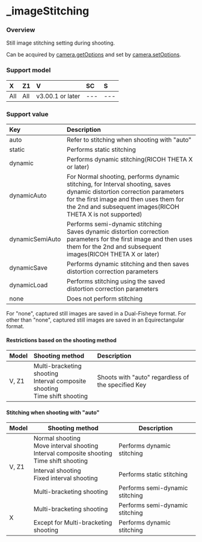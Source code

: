 # \_imageStitching

### Overview

Still image stitching setting during shooting.

Can be acquired by [camera.getOptions](../commands/camera.get_options.md) and set by [camera.setOptions](../commands/camera.set_options.md).

### Support model

| X | Z1 | V | SC | S |
|:--|:--|:--|:--|:--|
| All | All | v3.00.1 or later | --- | --- |

### Support value

| Key | Description |
|:--|:--|
| auto | Refer to stitching when shooting with "auto" |
| static | Performs static stitching |
| dynamic | Performs dynamic stitching(RICOH THETA X or later) |
| dynamicAuto | For Normal shooting, performs dynamic stitching, for Interval shooting, saves dynamic distortion correction parameters for the first image and then uses them for the 2nd and subsequent images(RICOH THETA X is not supported) |
| dynamicSemiAuto | Performs semi-dynamic stitching<br>Saves dynamic distortion correction parameters for the first image and then uses them for the 2nd and subsequent images(RICOH THETA X or later) |
| dynamicSave | Performs dynamic stitching and then saves distortion correction parameters |
| dynamicLoad | Performs stitching using the saved distortion correction parameters |
| none | Does not perform stitching |

For "none", captured still images are saved in a Dual-Fisheye format. For other than "none", captured still images are saved in an Equirectangular format.  

#### Restrictions based on the shooting method

| Model | Shooting method | Description |
|:--|:--|:--|
| V, Z1 | Multi-bracketing shooting<br>Interval composite shooting<br>Time shift shooting | Shoots with "auto" regardless of the specified Key |

#### Stitching when shooting with "auto"
<table>
    <thead>
      <tr>
        <th>Model</th>
        <th>Shooting method</th>
        <th>Description</th>
      </tr>
    </thead>
    <tbody>
      <tr>
        <td rowspan="3">V, Z1</td>
        <td>Normal shooting<br>Move interval shooting<br>Interval composite shooting<br>Time shift shooting</td>
        <td>Performs dynamic stitching</td>
      </tr>
      <tr>
        <td>Interval shooting<br>Fixed interval shooting</td>
        <td>Performs static stitching</td>
      </tr>
      <tr>
        <td>Multi-bracketing shooting</td>
        <td>Performs semi-dynamic stitching</td>
      </tr>
      <tr>
        <td rowspan="2">X</td>
        <td>Multi-bracketing shooting</td>
        <td>Performs semi-dynamic stitching</td>
      </tr>
      <tr>
        <td>Except for Multi-bracketing shooting</td>
        <td>Performs dynamic stitching</td>
      </tr>
    </tbody>
  </table>
  